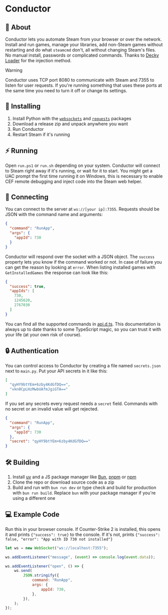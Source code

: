 # Conductor

## 📘 About

Conductor lets you automate Steam from your browser or over the network. Install and run games, manage your libraries,
add non-Steam games without restarting and do what `steamcmd` don't, all without changing Steam's files. No manual
install, passwords or complicated commands. Thanks to [Decky Loader](https://github.com/SteamDeckHomebrew/decky-loader)
for the injection method.

> [!WARNING]
> Conductor uses TCP port 8080 to communicate with Steam and 7355 to listen for user requests. If you're running
> something that uses these ports at the same time you need to turn it off or change its settings.

## 💽 Installing

1. Install Python with the [`websockets`](https://pypi.org/project/websockets/) and [
   `requests`](https://pypi.org/project/requests/) packages
2. Download a release zip and unpack anywhere you want
3. Run Conductor
4. Restart Steam if it's running

## ⚡ Running

Open `run.ps1` or `run.sh` depending on your system. Conductor will connect to Steam right away if it's running, or wait
for it to start. You might get a UAC prompt the first time running it on Windows, this is necessary to enable CEF remote
debugging and inject code into the Steam web helper.

## 🔗 Connecting

You can connect to the server at `ws://[your ip]:7355`. Requests should be JSON with the command name and arguments:

```json
{
  "command": "RunApp",
  "args": {
    "appId": 730
  }
}
```

Conductor will respond over the socket with a JSON object. The `success` property lets you know if the command worked or
not. In case of failure you can get the reason by looking at `error`. When listing installed games with
`GetInstalledGames` the response can look like this:

```json
{
  "success": true,
  "appIds": [
    730,
    1245620,
    2767030
  ]
}
```

You can find all the supported commands in [api.d.ts](./src/js/api.d.ts). This documentation is always up to date thanks
to
some TypeScript magic, so you can trust it with your life (at your own risk of course).

## 🔒 Authentication

You can control access to Conductor by creating a file named `secrets.json` next to `main.py`. Put your API secrets in
it like this:

```json
[
  "qyHY9btYEm+6zby4KdGfDQ==",
  "vkn0CpLHzMwbUAfmJgiGTA=="
]
```

If you set any secrets every request needs a `secret` field. Commands with no secret or an invalid value will get
rejected.

```json
{
  "command": "RunApp",
  "args": {
    "appId": 730
  },
  "secret": "qyHY9btYEm+6zby4KdGfDQ=="
}
```

## 🛠️ Building

1. Install [uv](https://astral.sh/uv) and a JS package manager like [Bun](https://bun.sh), [pnpm](https://pnpm.io)
   or [npm](https://nodejs.org)
2. Clone the repo or download source code as a zip
3. Build and run with `bun run dev` or type check and build for production with `bun run build`. Replace `bun` with your
   package manager if you're using a different one

## 💻 Example Code

Run this in your browser console. If Counter-Strike 2 is installed, this opens it and prints `{"success": true}` to the
console. If it's not, prints `{"success": false, "error": "App with ID 730 not installed"}`

```javascript
let ws = new WebSocket("ws://localhost:7355");

ws.addEventListener("message", (event) => console.log(event.data));

ws.addEventListener("open", () => {
    ws.send(
        JSON.stringify({
            command: "RunApp",
            args: {
                appId: 730,
            },
        }),
    );
});
```
